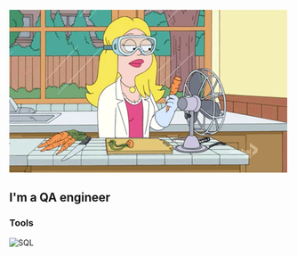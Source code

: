 [![Header](https://github.com/alteraQA/alteraQA/blob/main/assets/testcv.gif)](https://novosibirsk.hh.ru/resume/59850493ff0c8ad91b0039ed1f6436514f6754)
## I'm a QA engineer 
### Tools 
![SQL](https://img.shields.io/badge/SQL-090909?style=-for-the-badge&logo=sql&logoColor=00648B)